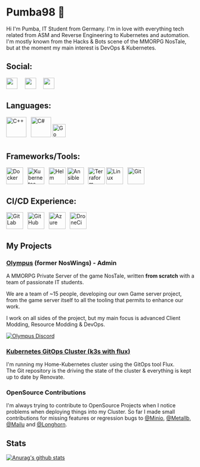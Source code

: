 # Pumba98 🤘

Hi I'm Pumba, IT Student from Germany. I'm in love with everything tech related from ASM and Reverse Engineering to Kubernetes and automation.
I'm mostly known from the Hacks & Bots scene of the MMORPG NosTale, but at the moment my main interest is DevOps & Kubernetes.

## Social:

<a href="https://github.com/Pumba98"><img src="https://img.shields.io/badge/-@Pumba98-%23181717?style=flat-square&logo=github" height="30"></a> &nbsp; &nbsp;
<a href="https://gitlab.com/Pumba98"><img src="https://img.shields.io/badge/-@Pumba98-orange?style=flat-square&logo=gitlab" height="30"></a> &nbsp; &nbsp;
<a href="https://discordapp.com/users/276439816906866689/"><img src="https://img.shields.io/badge/-%40pumba98-%232c2f33?style=flat-square&logo=discord" height="30"></a>

## Languages:

<img height="54" alt="C++" src="https://upload.wikimedia.org/wikipedia/commons/thumb/1/18/ISO_C%2B%2B_Logo.svg/2000px-ISO_C%2B%2B_Logo.svg.png"> &nbsp;
<img height="54" alt="C#" src="https://iconape.com/wp-content/png_logo_vector/csharp-logo.png">
<img height="35" alt="Go" src="https://upload.wikimedia.org/wikipedia/commons/thumb/0/05/Go_Logo_Blue.svg/1280px-Go_Logo_Blue.svg.png" style="margin-bottom: 10px">

## Frameworks/Tools:

<img height="45" alt="Docker" src="https://cdn.iconscout.com/icon/free/png-512/docker-11-1175228.png"> &nbsp;
<img height="45" alt="Kubernetes" src="https://kubernetes.io/images/favicon.png"> &nbsp;
<img height="45" alt="Helm" src="https://cncf-branding.netlify.app/img/projects/helm/icon/color/helm-icon-color.png">
<img height="45" alt="Ansible" src="https://images.squarespace-cdn.com/content/v1/5caf4259c46f6d28739b09b0/1558616309157-QJE3179D6V6WYBNUR301/ke17ZwdGBToddI8pDm48kKXbTL5U8xV7KgHrzqU-XYBZw-zPPgdn4jUwVcJE1ZvWEtT5uBSRWt4vQZAgTJucoTqqXjS3CfNDSuuf31e0tVHYShtqp9p317BEUKra4SA7joXG0jEu6ntXNgZ58T98lRur-lC0WofN0YB1wFg-ZW0/ansible_circleA_red.png"> &nbsp;
<img height="45" alt="Terraform" src="https://i.pinimg.com/originals/28/ec/74/28ec7440a57536eebad2931517aa1cce.png">
<img height="45" alt="Linux" src="https://upload.wikimedia.org/wikipedia/commons/thumb/f/f1/Icons8_flat_linux.svg/2000px-Icons8_flat_linux.svg.png"> &nbsp;
<img height="45" alt="Git" src="https://upload.wikimedia.org/wikipedia/commons/thumb/3/3f/Git_icon.svg/768px-Git_icon.svg.png"> &nbsp;

## CI/CD Experience:

<img height="45" alt="GitLab" src="https://cdn.icon-icons.com/icons2/2415/PNG/512/gitlab_original_logo_icon_146503.png"> &nbsp;
<img height="45" alt="GitHub" src="https://cdn-icons-png.flaticon.com/512/25/25231.png"> &nbsp;
<img height="45" alt="Azure" src="https://avatars2.githubusercontent.com/ml/1303?s=140&v=4"> &nbsp;
<img height="45" alt="DroneCi" src="https://www.trion.de/news/2021/01/28/drone-pipeline-global-variable/drone-logo.png"> &nbsp;

## My Projects

### [Olympus](https://olympusgg.com) (former NosWings) - Admin

A MMORPG Private Server of the game NosTale, written **from scratch** with a team of passionate IT students.

We are a team of ~15 people, developing our own Game server project, from the game server itself to all the tooling that permits to enhance our work.

I work on all sides of the project, but my main focus is advanced Client Modding, Resource Modding & DevOps.

<a href="https://discord.olympusgg.com"><img alt="Olympus Discord" src="https://discordapp.com/api/guilds/468831707877867530/widget.png?style=banner2"></a>

### [Kubernetes GitOps Cluster (k3s with flux)]([https://github.com/Pumba98/k3s-flux-cluster](https://github.com/Pumba98/flux2-gitops))

I'm running my Home-Kubernetes cluster using the GitOps tool Flux.  
The Git repository is the driving the state of the cluster & everything is kept up to date by Renovate.

### OpenSource Contributions

I'm always trying to contribute to OpenSource Projects when I notice problems when deploying things into my Cluster. 
So far I made small contributions for missing features or regression bugs to [@Minio](https://github.com/minio), [@Metallb](https://github.com/metallb), [@Mailu](https://github.com/Mailu) and [@Longhorn](https://github.com/longhorn).

## Stats

[![Anurag's github stats](https://github-readme-stats.vercel.app/api?username=Pumba98&theme=github_dark)](https://github.com/anuraghazra/github-readme-stats)
